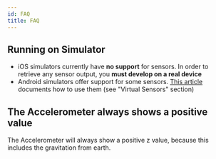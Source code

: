 ```yaml
---
id: FAQ
title: FAQ
---
```


## Running on Simulator

* iOS simulators currently have **no support** for sensors. In order to retrieve any sensor output, you **must develop on a real device**
* Android simulators offer support for some sensors. [This article](https://developer.android.com/studio/run/emulator#extended) documents how to use them (see "Virtual Sensors" section)

## The Accelerometer always shows a positive value

The Accelerometer will always show a positive z value, because this includes the gravitation from earth.
